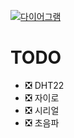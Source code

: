 [![다이어그램](https://img.shields.io/badge/Wiki-Open-blue?style=for-the-badge&logo=readthedocs)](https://github.com/Geoje-Young-Maker/WallE-Arduino/wiki)

# TODO
- ❎️ DHT22
- ❎️ 자이로
- ❎️ 시리얼
- ❎️ 초음파

